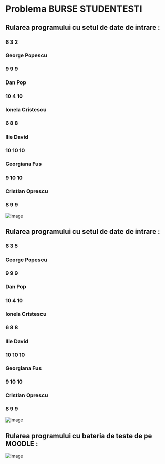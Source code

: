 # Problema BURSE STUDENTESTI
## Rularea programului cu setul de date de intrare : 
### 6 3 2
### George Popescu
### 9 9 9
### Dan Pop
### 10 4 10
### Ionela Cristescu
### 6 8 8
### Ilie David
### 10 10 10
### Georgiana Fus
### 9 10 10
### Cristian Oprescu
### 8 9 9
![image](https://github.com/crchende/practica2023/assets/137763813/2aa7cc39-0c3e-4750-88af-ac79d7042c01)

## Rularea programului cu setul de date de intrare : 
### 6 3 5
### George Popescu
### 9 9 9
### Dan Pop
### 10 4 10
### Ionela Cristescu
### 6 8 8
### Ilie David
### 10 10 10
### Georgiana Fus
### 9 10 10
### Cristian Oprescu
### 8 9 9
![image](https://github.com/crchende/practica2023/assets/137763813/88e2d011-a67b-4a4b-bb9c-e5f0df3b7f78)

## Rularea programului cu bateria de teste de pe MOODLE :
![image](https://github.com/crchende/practica2023/assets/137763813/121b56b1-b7dc-416f-a2f4-e0833c65617b)
